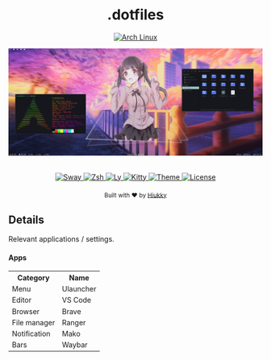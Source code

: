 <h1 align="center">.dotfiles</h1>

<p align="center">
  <a href="https://www.archlinux.org/download/">
    <img alt="Arch Linux" src="https://img.shields.io/badge/OS-Arch%20Linux-%2307b?style=for-the-badge&colorA=1C1D27" />
  </a>
</p>

<div align="center">
  <img alt="Setup" src=".assets/setup.png"/>
</div>

<p align="center">
  <br>
  <a href="https://swaywm.org/ ">
    <img alt="Sway" src="https://img.shields.io/badge/WM-Sway-F4D194?style=for-the-badge&colorA=1C1D27" />
  </a>
  <a href="https://www.zsh.org/">
    <img alt="Zsh" src="https://img.shields.io/badge/Shell-ZSH-921646?style=for-the-badge&colorA=1C1D27" />
  </a>
  <a href="https://github.com/nullgemm/ly">
    <img alt="Ly" src="https://img.shields.io/badge/DM-LY-1C1D27?style=for-the-badge&colorA=1C1D27" />
  </a>
  <a href="https://github.com/kovidgoyal/kitty">
    <img alt="Kitty" src="https://img.shields.io/badge/Terminal-Kitty-BB529B?style=for-the-badge&colorA=1C1D27" />
  </a>
  <a href="https://github.com/hiukky/flate ">
    <img alt="Theme" src="https://img.shields.io/badge/Theme-Flate-23d18c?style=for-the-badge&colorA=1C1D27" />
  </a>
  <a href="https://github.com/hiukky/dotfiles/blob/master/LICENSE">
    <img alt="License" src="https://img.shields.io/badge/LICENSE-MIT-6E63BF?style=for-the-badge&colorA=1C1D27" />
  </a>
</p>

<p align="center">
  <sub>Built with ❤︎ by <a href="https://hiukky.com">Hiukky</a>
  <br/>
</p>

<h2>Details</h2>
<p>
    Relevant applications / settings.
</p>

<h4>Apps</h4>

<table style="width: 500px;">
  <tr>
    <th>Category</th>
    <th>Name</th>
  </tr>
  <tr>
    <td>Menu</td>
    <td>Ulauncher</td>
  </tr>
  <tr>
    <td>Editor</td>
    <td>VS Code</td>
  </tr>
  <tr>
    <td>Browser</td>
    <td>Brave</td>
  </tr>
  <tr>
    <td>File manager</td>
    <td>Ranger</td>
  </tr>
  <tr>
    <td>Notification</td>
    <td>Mako</td>
  </tr>
  <tr>
    <td>Bars</td>
    <td>Waybar</td>
  </tr>
</table>
